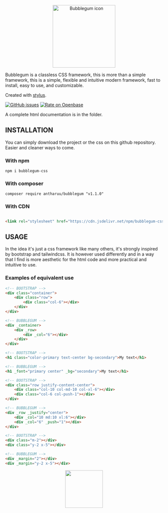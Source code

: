 <p align="center">
  <img width="200" src="https://i.postimg.cc/zXc2sf0z/Bubblegum.png" alt="Bubblegum icon">
</p>


Bubblegum is a classless CSS framework, this is more than a simple framework, this is a simple, flexible and intuitive modern framework, fast to install, easy to use, and customizable. 

Created with [stylus](https://stylus-lang.com/).

[![GitHub issues](https://img.shields.io/badge/Version-1.1.0-green)](https://github.com/antharuu/BubbleGum/issues)
[![Rate on Openbase](https://badges.openbase.io/js/rating/bubblegum-css.svg)](https://openbase.io/js/bubblegum-css?utm_source=embedded&utm_medium=badge&utm_campaign=rate-badge)

A complete html documentation is in the folder.

## INSTALLATION

You can simply download the project or the css on this github repository. Easier and cleaner ways to come.

### With npm

```
npm i bubblegum-css
```

### With composer

```
composer require antharuu/bubblegum "v1.1.0"
```

### With CDN

```html

<link rel="stylesheet" href="https://cdn.jsdelivr.net/npm/bubblegum-css@1.1.0/dist/css/bubblegum.min.css">
```

## USAGE

In the idea it's just a css framework like many others, it's strongly inspired by bootstrap and tailwindcss. It is
however used differently and in a way that I find is more aesthetic for the html code and more practical and intuitive
to use.

### Examples of equivalent use

```html
<!-- BOOTSTRAP -->
<div class="container">
    <div class="row">
        <div class="col-6"></div>
    </div>
</div>

<!-- BUBBLEGUM -->
<div _container>
    <div _row>
        <div _col="6"></div>
    </div>
</div>
```

```html
<!-- BOOTSTRAP -->
<h1 class="color-primary text-center bg-secondary">My text</h1>

<!-- BUBBLEGUM -->
<h1 _font="primary center" _bg="secondary">My text</h1>
```

```html
<!-- BOOTSTRAP -->
<div class="row justify-content-center">
    <div class="col-10 col-md-10 col-xl-6"></div>
    <div class="col-6 col-push-1"></div>
</div>

<!-- BUBBLEGUM -->
<div _row _justify="center">
    <div _col="10 md:10 xl:6"></div>
    <div _col="6" _push="1"></div>
</div>
```

```html
<!-- BOOTSTRAP -->
<div class="m-2"></div>
<div class="y-2 x-5"></div>

<!-- BUBBLEGUM -->
<div _margin="2"></div>
<div _margin="y-2 x-5"></div>
```

<p align="center">
  <img width="120" src="https://i.postimg.cc/zXc2sf0z/Bubblegum.png">
</p>
